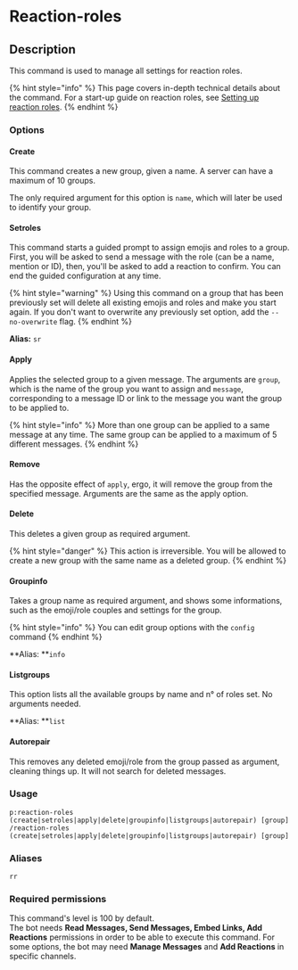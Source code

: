 # Reaction-roles

## Description

This command is used to manage all settings for reaction roles.

{% hint style="info" %}
This page covers in-depth technical details about the command. For a start-up guide on reaction roles, see [Setting up reaction roles](../start-up/setting-up-reaction-roles.md).
{% endhint %}

### Options

#### Create

This command creates a new group, given a name. A server can have a maximum of 10 groups.

The only required argument for this option is `name`, which will later be used to identify your group.

#### Setroles

This command starts a guided prompt to assign emojis and roles to a group. First, you will be asked to send a message with the role (can be a name, mention or ID), then, you'll be asked to add a reaction to confirm. You can end the guided configuration at any time.

{% hint style="warning" %}
Using this command on a group that has been previously set will delete all existing emojis and roles and make you start again. If you don't want to overwrite any previously set option, add the `--no-overwrite` flag.
{% endhint %}

**Alias:** `sr`

#### Apply

Applies the selected group to a given message. The arguments are `group`, which is the name of the group you want to assign and `message`, corresponding to a message ID or link to the message you want the group to be applied to.

{% hint style="info" %}
More than one group can be applied to a same message at any time. The same group can be applied to a maximum of 5 different messages.
{% endhint %}

#### Remove

Has the opposite effect of `apply`, ergo, it will remove the group from the specified message. Arguments are the same as the apply option.

#### Delete

This deletes a given group as required argument.

{% hint style="danger" %}
This action is irreversible. You will be allowed to create a new group with the same name as a deleted group.
{% endhint %}

#### Groupinfo

Takes a group name as required argument, and shows some informations, such as the emoji/role couples and settings for the group.

{% hint style="info" %}
You can edit group options with the `config` command
{% endhint %}

**Alias: **`info`

#### Listgroups

This option lists all the available groups by name and n° of roles set. No arguments needed.

**Alias: **`list`

#### Autorepair

This removes any deleted emoji/role from the group passed as argument, cleaning things up. It will not search for deleted messages.

### Usage

```
p:reaction-roles (create|setroles|apply|delete|groupinfo|listgroups|autorepair) [group]
/reaction-roles (create|setroles|apply|delete|groupinfo|listgroups|autorepair) [group]
```

### Aliases

`rr`

### Required permissions

This command's level is 100 by default.\
The bot needs **Read Messages, Send Messages, Embed Links, Add Reactions** permissions in order to be able to execute this command. For some options, the bot may need **Manage Messages** and **Add Reactions** in specific channels.
